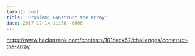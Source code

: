 ```yaml
---
layout: post
title: 'Problem: Construct the array'
date: 2017-12-14 11:58 -0600
---
```



https://www.hackerrank.com/contests/101hack52/challenges/construct-the-array
